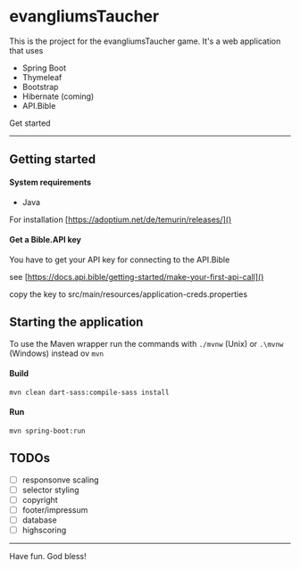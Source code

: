 # evangliumsTaucher

This is the project for the evangliumsTaucher game.
It's a web application that uses

- Spring Boot
- Thymeleaf
- Bootstrap
- Hibernate (coming)
- API.Bible

Get started

---

## Getting started

#### System requirements

- Java

For installation [https://adoptium.net/de/temurin/releases/]()

#### Get a Bible.API key

You have to get your API key for connecting to the API.Bible

see [https://docs.api.bible/getting-started/make-your-first-api-call]()

copy the key to src/main/resources/application-creds.properties

## Starting the application

To use the Maven wrapper run the commands with `./mvnw` (Unix) or `.\mvnw` (Windows) instead ov `mvn`

#### Build
```mvn
mvn clean dart-sass:compile-sass install
```
#### Run
```
mvn spring-boot:run
```

## TODOs

* [ ]  responsonve scaling
* [ ]  selector styling
* [ ]  copyright
* [ ]  footer/impressum
* [ ]  database
* [ ]  highscoring

---

Have fun. God bless!
